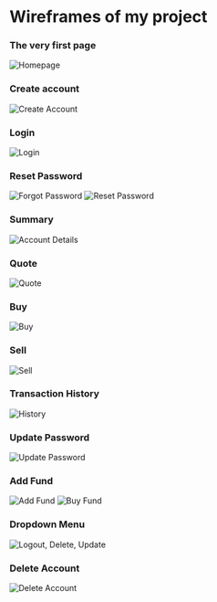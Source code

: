# Wireframes of my project

### The very first page
![Homepage](https://lh3.googleusercontent.com/hx9uoGk6Sm9Xpbpo3B2WY-a7elamPsM3WIz26CpW_r8RIjP7Zx20bovGZZjPgm5g3RQB46SVlsXc6wRxigD9O39Z-dnchVckjNwag3Gmc2WeW1QG64QYe2H-lyRdDNKpwk0by2-yM68lLhdwegX9v4PHiVQppEo1CbsLEnli-ZZilcq9435ZQ-5nMXg75WdFej-hDmXUcbw_AMQlG1q9N1O719e7Tz4npdggTgyMqBzC8ZFEAhagNlixMyLsDgy8jwLOp9zaFJ-haEXtr9Y-IVepbsysMhRwpM44zQ37AkZdx1du6tAzuk1bJx_9mwDSLHIZw6swwQb5xuAyta95-gt1Q1ktXZW1ONmjMaxQnaLCUv8K7iwZUOD1nF9JFEQllaBZiR-TqfBkwiqWdDdhA9FmdvfRl0_AnaTYi08iI8fDcMpf19-RdKb4Y8NX9jj7BkcqYw1YqZTLgDM3SQMVctmKYP_4QkeaCEf-hKnd-XBZ932UzMm2H57RmyKcFln_3HGJOGG378wIg86kuAwWQqJuXijzT4UIknpK3LMRMpsRMsBgnHBB5dCa2n6deJP8RtQjuvMbjVdF8l9dT4SJxVDENsAiJijDaA1KsrcCN5a_yCwI4DCVkckGKjyyiYKyRCcKpgWZRqtzQT5GEBLUG7-3tduI5AWGY0GH3v5DwVltia1uluXe8XDSjPEU=s1674-no?authuser=0)

### Create account
![Create Account](https://lh3.googleusercontent.com/TRbJNSZVAit9CaVtL8reFB-LyLMhFwbucEOv2yiup1RrWdooGQ4M-3NuwVuaUX4knkUVrC-HDTufMp2HIt2RydvcXPJYWViabM9wt3nU0Dto3LKSJUj-NftQ3JRFqs5BSP29gG5bj6iZrWKvSf0LYIak7FgXwCOynphPeuH_jb5_ftcdsfPKKM1qs0HUBcZqnxsoH_CiHLBu0i789NPlJS-crdCKFrH8h_7dGPkjuc_VflOGOXYdHYgGz9iLMMnOIoVcnZvIWckCqZhLNSul4yHl4AnujDWabIVtzBVQWfUciZS0Q1Mu64ww-hGtYw7nWaIle5bODL_iI-XItFwSw24W_ZBoZA9EJ2YL9-_NXm5IwzRbgjR6I-zD5xAo57pzUs6uu-eS6F0Xu3_x3p5K1hpbfJiCL17Hj7QvwQiDDGKZlRzdG-wHLm7vIrPPWQOIATKSFszfg0Qnroz5SbGFZUJjjA79hGdFVpJmppkcIy9l4pskmWka181rn-CvfN1PUhQvrRxjZQtoWkVdM-yTLJOpks2tW6JSqIB39ZVuEI1JARbADHt5vSX6KVYqubFxY3Dng39jzGh4VkKORabPI6JxdpW3AYfr_40dsul-nr-i2Va4i8pokCKt8V9v0cuUOn5OpElo-ZNRmLfh5ev2Oeyz_Z6o8DA_6ARVwad1DWurX2t4g0SIAhCiZ6BA=s1674-no?authuser=0)

### Login
![Login](https://lh3.googleusercontent.com/spuetM_3AsLXpamDdL7RZeGyIhYTFloqzblANZ7offkIoFeipgy_NHEHnGvieXppwVXyHxjp05GleDE21AubVcebu7tohwvtBApoSBXawUdXDdnpBykeTY4clA7Sn87A5nPRv-60CmHncKFiTlnFZ6G7sGvKu1lH9j4uuRsSZzZz0w3zwkhFOEsG8haB7-JNo96HXa9xOP-SJ9-IUBps1aWMJC8AN8cecNb2uj57TFwoxmfdRZ1hWoRgk1BX9iVT0dWKL0zu4u7n8fnnj_N1jhpXSeF76F3cmEuBqdpG1-PwfOUWHnp77h3QBsPZwKgmuWvj97GMHTDQ2M9kG4htZhlg7HdedPT-dYR48sHAxDjPAEZOTOZ6wG_WPkWsy47Y7u0KP2i54XD2cT90vROnoNfTcnZuLjEma2GF4xCDDcHk3DqDwQ8ZCHZR5qtLoxudeHLOZAolxnvUrC2xmcoP9BSh3fd5kspi0M7FRDP5Yyv5BBbQVcJCBxAe8g9mfu0n-8G6nHCYAs3McOC15xbBgrdSJ6JFKjnqnhUK2Q7bbWg-F8wBPd9rYaloDbGWg-A1oOfPahX9CS9NxsN7F3ulky9vHbuw0t9JKSqyCyfgZjUpGq5ezP5KFTXT2N6SmiLW9DZUczDovnhjkUsU3ECUJP5rcBf7x9vqLgYYr9ktKo5AOy7US00KgB_EDi4M=s1674-no?authuser=0)

### Reset Password
![Forgot Password](https://lh3.googleusercontent.com/tk_Xj_JcYM4LVVUpLHa-T_CjPuU7qLY4dO8-wo0NCSEYFA6JTLYV2krOXAGwCjI061a6j_7j7ZkJJ4O2B8RqvyuY8TTdMryJM7rbF64yFtXtjMRdZ2m7P7TDLYJbrrCA09hC_HiuBTfMH9FQJrOTqZyivvzh_a7nOUP0aKKhTH7A8Ya7yawZTRODBXiIZ-OJz3NK9Ha5dIGfcFt1I7fHrowUHXRH6iPwTtuPnkbe7lq-W9V6HBKUoRrxJRUWGy6C2tbBrqtAEWImP9VsyULH2JLqUP8qK8A9ES5KCzZr7DTswzper6km7mE989YLwKWhtyEI_MOiTJViuTHk1u3MhYI8uYbqUrTCNkQmiwSwY5mWaF6HLyexS8v2fs05L18qCR1ZIxpA3uTjdMcLIBiM9pY6equlXlD3oVvGvtbbsf8tMCejIX6tZy_ueNx9IcKh6Z88maUsekI4LbTlYmFZ9lhviQGtSzgvHOQY5C4nbzvzfm_YH8DmuJlfPowy1rcZVNR9Wlj1_6iBsXFG_bXag6t5-eNh_cIsIFu_eksAZKRIBN_TUgSuZDYpwKW78RF0wkIVL21Zkgc8LqGgNFAy9m7N3Db5NkfZe5cTysscZ30yjZqpatLtT9ULw_ikyOS4IAsUpi4xsJQ1wySwYuUE4v4MvXLxueZTmgI8cki5HrvjkQnw-OahCs2Qlbyi=s1674-no?authuser=0)
![Reset Password](https://lh3.googleusercontent.com/klXlWkf6HZGwIwf5nWwN1rmlfXeBwtfFBYjsifZoqKN90SHVqYKzDJlgm45KJFKwHvVr_DeQHT2TMxewChf_KGyVGA37G95gDaDJUMAXMQPDs0limWumjQOMwffwQtKTWwLP7w_jfo52LR9wkKnpSJNarzL1sa7rKAlMa9Dcelta9aDTjNDwkO0_WphJmlWqtnVbX5wFpgfp-2i4QJB3G_n67vvKnEJGaRJKTjqgXBVgmuIpxdIFjX3fHUeolC79w_w0e2jikfwtVw7_a0YnCyKwixbzlv1BEb1wZEIlKzP7htI0llgAYOhKzdig8RcI3JffW3-hX-DMs1hU_mXJ6uFRlqCL5Pw98acI2JFEo2dU8jrRZgoCZqjDDJbHItP7q61O0C3RB-x09jFQr7S73rohtzYqkIwUOixThAllgxiKOd8kw5qt4uisRIswYHOvXk5qk0ig2ZjlSOvpXiiCNhEYX9wEfrhkzRRUkddnslNqtDuVTdFxpl4EKi1bpGGQAfqh0qSCllYxyvpM4snqFig9j7374pUos-5otgA4nMX3JAMOHDQc_U4mFO9On96ds4ZWkoyeW7se9dMqAl0KkTmsumiOXMSRNNsNdelgqAvF6-3gNuL1xalqgcRaWWFvMKcqSXtqZeFkgqaD13VFFVA6jcgXajnN9aaJgKAdOHPjgtIiCHHaxYnjVpbk=s1674-no?authuser=0)

### Summary
![Account Details](https://lh3.googleusercontent.com/w21f37n5pv-Ws4K9YqqD3WzSiy1o2KSk7YAV2QWN4htgLzkUxEHgbL2xj9hx-zkvgsHqZKGulJBumh_f_hecCqJsfXXmxQmBipDPHASV_DqjeWG2biKqcp468BV6ftK2_t0c53DaW4S5PBGROSfeU3KJVaiCcPFWY36Qt2vNziyHSh-TrZHB3N2dlzhF3SmhiOIrhhmWBkLtk51V7DT_-ivbofXSLRRESpItXXxH7DFgzRG7fIvKIG05k4AnUybaEPDkxOHhYzQZAzUneSyv2MS6mov0POnGNp5fVa9v0TaYz73E1H79ezwQgd_aPUeBSkbG_50jT8F12BwixkDVi-KolD9n6oTomtj85zizFWh17FETaIx5g6bqhVXhcVO9_0ST_8mjojUGm3GhQdD7GUhc7lY37qJtouJt8Zw7UDxoBElyVB4UrGbOVbHs1rxp4DWVxZsmG7OlSUrvqyJOyZbG_rIbtYDyS8z2jGwE7nIHIADDZkg5v1w-HykNWKgiQBn__w67AoDUaK-gG3bFE1BW8N3WdqDnLDLq1iQYpeP6DTpTbp5ZlTJp0Eu6Lrw8UQAuHSZCo4y8tN8tHaeo9l6eeIo08mfQI-0hmDaDRVB1Fm-G19bACZL5mTe7siKgvQpSZBPidMRTpGtjAYexQDXMGHGORJ2q85-4Tgkd5VpAFF-7Q0q3ZgwiiWGo=s1674-no?authuser=0)

### Quote
![Quote](https://lh3.googleusercontent.com/gNds41UyF-GugKys8Zll-ltsd8cCUXWyH4h8WpG2hctbN3A7qd5JBvR_bW7Y9BTUnt18dghrXL9iq4ICTwdf72LHhCGVz2SyCUWvY_v3SsYcWezTquDwNpIQxuJ0fkvvgoG--jxTCqw0tTKogqYIMncUjPi8rjDwL4Pv6P_udjgsV2yEGKoczbDIqxJP68IY0KPCvXoA5fEi3GyM66NikqBH6BwHXqyHv93LGWqPy-mLeMqd0caqNu6BIPILUTqcsEDAtAx_c4jGnZG2kZJBjZLFDNTAJclgmFy1Eq51eCE0P-JwZaYt50EL5d9tdK4HTb6oeqNbEclnMRJo6w8XB5Jde69xYYd4Qx3xYBLXaZlunXItiwl20WhugjkvVIhmfKNRHg7olRXD0EVgy9whJE3kEjFQhrndVDFXceCooFsFqqCei9WPyo6CC6b8w2W3PcO4gvCbaBglLWKT63MNN6-wB93aHrkewErleMn7gNRSoWnVK7I3D0vNlqcEU_BKRMk-HxnoJcaxrXo3umCt5Ogk3P1S3YeYWiqhxc-AGHTJ2btqKiFuhcl_cV1HSpsczGMu9CW1ebs1K3GRyMDJliPHsWQ_sQVaYOsH20GyKrum9CsLjktC2VBVCAoViYMbqiAjKdAB8jI7FyNq4XZw4idnv8VxqkZgC-T4JwaA2f3Xnf1EmFh0NeSCz_-j=s1674-no?authuser=0)

### Buy
![Buy](https://lh3.googleusercontent.com/2I_1pmxcef7TfdhlqlsHFuYB3GZzGwjoQUd_6LMG2dLhZLsLfZXnmEPuaBg7PBH8jcHlmp8x-vpXTmwsU_uEGZFOUDMlG5w0XoDA8XyxJiG9rZm_5e6vfmbGVOzZApTCFqgRICM3YSEwo2Tz7Qt8rOzHhr0-0f0mjSnVNCkH0-YO7M8689-FJKMW7v65WmXX-XErBBpnhmddwaNaOocoq9MpsXtdao_kGZLJZPs-Atkgor-1Ony2lkhhAK38ksNMUhk_hJN1vtV5X91WS3bnb4F5FuEAw1pdWxLx5Ch6UIUHtcixEksBwvYv-WnItvjLSaU4UfNkkvFdf7pdkIMVHCK9s3HDtGO8jJSLzkbx7WC_YbYARy87sz_0HPXEOdmju3eUTeg6yPuOg_bZf4duI_TrkjTQZD-F8YePGhzF0lp9Rj3oOQQ_rszSz2Plijs-w_QseBBfmUYfDF-4FRd7l6IJKeX2h0tVFy6tzFpWbmhxVd34UfkoiK4hHuuqNfzpGuG--XhffohAp5qlPP7wWGOeDa1Mij-D2pA_sHyKtTXbm8jcud7RsmMy2H2kB7M-elV78bJ0UXRWGxnZTyvuzZ63ROQDJJHa25Dilih4LcmRXy9F8NePRNXoC7oPCX59UTc11cOmE8mrLo9nLh7p0netENFngHEwSw2O-cr23Ibuzs3tFHJc1376SkMd=s1674-no?authuser=0)

### Sell
![Sell](https://lh3.googleusercontent.com/3Bv-Q62XYltWRGjJfDUEIv7Vx7LQwzGpyDd44uMphVQ1kAJ7Q_gpF0aMUNkOe9blA0d0d_mVGgjaSYhD7VkqytO0PzDMgJu1NYTHIKz3VZhUGXHooXXLTTgo6x1BP68nSrmf8SSmQL1Y2UJyVdsT--cHZ9n44c6a5_cuG7ca1sJhc4BLFiUEfJc9cFM5QsNFt8zvmVPsJa0Rd0iyU3C17H5yASjXPSeFeYlG7tOaWDIvyNNsUZBkI7UFVwwMfLy_2xDsfIvM2_TWVXBHNMPo4BgBzbCpJB1H2AEYMO5Y6r5fNI96xte8fs8w4J5jJPi7pLAx32QDqF21TIuYtkDedB9072QL_VNhXOWcW1oau8kfVuv6zOrxTr2ZBuNEeEIrcOUt8zgDkwch6cdaJh8FJA1O2CIhi5ZnwTuDTE6adB0munFMvMYZgI6wM2o7DD7xA1OSqWrc7GU2x9Ek2Ef5bGRczQERQqFx9s3vVDdniI4Jpi8hWWsY125612bZOnhDJPa_60SZ5FmlySUN7sB8a1q5tcTn7_Wa3ikau5MSft4Ow-c7R5rExznbSTPOS37eSLCx_aotYfuS1rqZ6xqrRRpSX_o2jqo6eXhd8MciPNDOyPlvA_N7N_qMPI-iLJ2QM9AlV-03BqBFEsQBT0gXJFLtlJJGYD6MQHAcw9_j6BmXpOPMRGCkB74qLaAZ=s1674-no?authuser=0)

### Transaction History
![History](https://lh3.googleusercontent.com/_hz54jOd4X9TbBJsI3pWUxhACIwbstSL6xRWbkAnR8E1Uqc6kLmYWwtknJzf65u_F0CY79q43GjUUXrYSMMbw4YbNxNc_9GYQYCJk1Ne-qb00vbTR3pnjAC9iTr_f_c_GKPnWj3cr4orppIDbdjh7DWx_YDFsg9SOw7q7uozAZftZUpFJ9AZZTDplCR26UiAAgbMSJD3QsbgR9leMLioSsWdaBEO35fAIE6MB_CSo8xXEU-Ktbg0uZ7gpK8IJu6Wrvyf6Dcb4iqueHV9kFhaTV16AhCoThF80WlvJxNT5I1pCrG13NhZROEoSbc-O-xeqYttJiRv69tLAFA7LcD5r_4vYX9ebVi_Y0UWLL5k_RcxHI52BoNXuIYBHkPFIwXo-hq5kSIvdOerNLD95EqqfR5VY97MAsqlLhoYi2e5aU8RYcvi6fT7JVl9j0cUlEMoHvifZ5qaXYt0WnTqaQw9NDesSBcXaupDU0G0azfAJG6EbO7PmWVPHMGt2-6PhwTUJiTsvXBSNITb9fEa10zwENk4ckJQFVZz-C8Be_o3j-ywj3uOEl-lbLPOlZUXMRpbDRrX1xnPO7ENS2oEyrHdfQztsR8kVGBA-T-5uZnqi4v5ThfF3AS74yca1VhQN5iHqsRLPOTsBiolGhQkHsZehota4Dh5gxQv3zw5NwJy5OM01R-fBb8UAldwLjyo=s1674-no?authuser=0)

### Update Password
![Update Password](https://lh3.googleusercontent.com/YuFR08FjfkkSd3TnmVDtGHCm650KFc4CsiTv-32ojsFUkjMmTPkEeEGyZTq0z2eIm5aD1jS_TSAwqIucNeAspweyeFKwvvLntq9xivfQy6cmJpIRCd2q5eVFK3ykHPk6BXREqKSjnZGAooXCi8WKF2DllTsWWiVw8cnYokf0FT6SOX1bBT_ea2dtO9XREBWuHlL5xbxe6ncbQWUnHL_QJi0Teiaedma90r2BsvHH00IJhV9x3lJqF722qzafAjlCT0t5Qjkw10ibMDv1NMlNzF3RmV4AQatP_LuUPb28BoOJ7uqD9l4VPAcR5xii-fsxSq9tFOUcctLV0eW7kiq0voW9RJNeBAFJ20eN8QWuy_9vWjWm8ewzjUWrnxhwWMPuQkFBxFPIa8XeEl4cVRyoCQb5KK1VAQE2eQW8bqhuKUAS6hUy-80q6AQn2fNLCYwDj7ZXUShGAadJaqRfCzVQjf3BgZ_l2EbtDmvlx2DZ_AieutSYmShkOM3V33wqhChDLnsB8p709TuwfujA91V3zICLydpsc5bFI3vWpDJDQm7AWO1_iXX3eAC95cNvnh5qaindjGv5MN3uhc7fR9dyJ0N2zaYMtv9aQrnp4pnobzlquX4egkjovalTwQTM_TEcl2XKwGKfUBzJEaNyvI2GI2YCfJkopgMjA9u3-xNjMlsIaPVHB-Hr5R8E0Zyw=s1674-no?authuser=0)

### Add Fund
![Add Fund](https://lh3.googleusercontent.com/dxE0_C6K38_ahPhsypz6NoOCstm3aFBxVrcjxq5FQ_RoHAX7Sf-QI9I-WJEvbFkBihtILEHGa8vH8OCi1JKW2DDiV8fqhL1oWAd0Nt0gqwQtVqaU8HwEBm4tFXEuDrtzOukHHqh0bExR0hNeryI62I660XPyDM4IgGKArDa2XmCmxstYcESq66UUyv7GyjNMNm10UgrIqzWObvFmg33WpKjyppcPQuVDOjEoDQ6dUM6WVwRFCReIptovOeMgV4pTGFNeY1P6Vclb1oag4CFv7-Tf01hXP_hBWFjwfM4WlZAvLxJjrAtd-j4apCMgakYcfZY6mEKwabs53-yleNoDStk0POhWM10wDhvnro7pmFboKnfEtGcHBTJ2bY2khXpasVIogKhn1gy6nY2t1KxvQRO_gS0zXqAsWXO6svVSRn-M-Oz5A5uJ_Z38VkoaXOjRnh21HrcXo9jDnxbkQslInsj9QfPcgtfgw8o9x5S6S1x0a-dhkB8eGZqiGmMC5K6wuBVCRQm-uwiId3x_QQuZr5Sz4clLh9vUvBjNRiZcVif4LAbT9_c_HUst381oNoPhe99FscfoJKhiiTIoeoK3IgCHhVuRwmAV9Woa6I1ztvDkj7mE0WyDQMEI6iMMlhWivDrsV_tw6i8OMJpC3OywnSoHTYlIPwpUlyYc8FWbsyadzeyQnRdhnCwB0pFS=s1674-no?authuser=0)
![Buy Fund](https://lh3.googleusercontent.com/609cJZSMBsQGgPpC2T2pziI-XidiOs5msXLHq_wEOLvulKt4sTJpFcMIZFlJD5KH2Eu0TripWFmMx9ZvP9mVaI2u2HwOdegVVI5DsZeeQoF8NtYrpcWQ1qhTpn3q2dEdpiUBBY3MDbBoc4VNtENKaGRBpoKWe8EHGZxkMjFtteCsD9Haizv2-2OWkAkai9YCWKcX3Aw0TBitFp02mEcanIa1lhZaBZIy_DczkKQcYIWTG16Q9AmMiM0r5KrHzBD7PqpokbzU4XcsEEvNZ_BEEGGpqveenoUNQdceXXekZAm3lJ10DMjTPFX1btqWYwx8mmRUrftuebPHW-Ha8EPBU7DBuL7iDTbmhhQm0wAI_UsRpxo565YiYQ2_HPS51CzN5rUGv77i5pQf1nzeUjUEJHd8NKV1X-Nk0XobFUNqJG49N6_lOs6PhT0946-Pc3onufPU3UmVSRUhbmg8w3to1ifazeYqVB_rGm6KF-VgJ7QhwYKn8zlQSqCdxWj5bOdx3aEOTCmil9vqQpTGU13iB5jS124lSAwYIltlOi8GhbceDBqY5zJyM3jZVGuTwNNTKRGblSzAcL5wlrtDal7FmpEcFNmT5U9yZADXxnt1fdjn4qtIhThPIsyeWeW0QYGcD2xq2EFV_jmHBQPCVygSTTdANFZyC2uw_KMVWyRlF0s_0Mwnqf8co2y9qjpu=s1674-no?authuser=0)

### Dropdown Menu
![Logout, Delete, Update](https://lh3.googleusercontent.com/QhjW2zir99DpsK66YlljDNr5e5jgWcyWOIB9z1n465NNQn_gqvNWOUtZ3Bo98bXkufj2deDtrcSgMfsA_UR5n9BO2k5iVqFPbrgRB--TR8zoBAWtWzkN-xLv-BBKYgBeAmv4rKBy7vAgR4weBsKVytW5w3ovOQ6dHQZoMQ5Ho2_8NDu362rzf2kwL3IZq7j4nYU_1mxKQuKiC0w5pj-JQPqgGnHNrmPUY6awxhm3FrkEYKq5TDQy46c4esa2BlOeaVUGropqlcf_4F08_F0UKprKwekXqQomMvkUSlmxVN_8rT03YChw740pokrmiKIywJA1_ZDDUbnnNZA0jboF-cW3WvPZotN_-hAFuTXcV5ytxLkNM9K-gji19TZnfb6y_MF-rWlf7lV3nL4aTMdHpn91KY-PyE-LbYaVYoDomAiivudQr9knT_xPxdMc2I2V0GuH7R7rIPLgaF92S1oJ8O0C3kKg0NRn19Gl7cGzqM3AGqgQL7shlHRQrCdrCiSkkH6QyV4Vo8m_kuse-rLXKCoJfpeKxv_y0bgOOCgulViMywEqbezVGVqWpYZDIcWn9RHTZhE3NbMMJP8EAvB0FWB1XBAQrg-_QWHDgXdebI_5KN_cMUwuQrxYbk2zeLea5GwUq_bu-64pgFuZJi_jnJzXglecxx41h9CHyroTRWbpw7jUdCAhBgfm__41=s1674-no?authuser=0)

### Delete Account
![Delete Account](https://lh3.googleusercontent.com/Cf6ruJrC3_u2PxuJS-PY-VYP13kuvOTggGLnjIRgdPFJ2OP53WxMyWwpmPMdXiqODvp1Z5kwuhYumF4X-HAgcwgv5Rcz8St4ra1W0bZhTp0ZIJtYlDh5SutEWaUSrnPjQ14o7Y4QqeoGDR74aybxnlS36V_OfALwvJzQAaL6NZg33X7YCglPn_ZPsST65ZZaQQ4OkFYj9liajLiPo8FXwwuEAODVYUGuC4gRNZd5wXWhEBrCmaQnmPydwVAfdjIQ6gp3Aj2g88v76nK0XRD_B7Z9G05tYUVEug072rzwWiYWamNN_MdY3Mjwdib9vY7YZq8H6jpVmFZon35Dt8pKCIrc0-yu0Ke6rGIhqRrQcgf1LRKC6ZeF-WMiWGmj_Z_LBYwFdu0cTG1dYRN6sVWe8IdYJYWmwCNS9ErxWQy24vvHBfBLPvkJzxLgOQiKZTBj6VL_l1EAINSZ2b90g6lVUVzyxX_2v9fiLhtOWYH43GppreIvpqfkMEozRMnxGwbD7AJO6yeLq2Gy_GWneEtYWT-XfIhTloxzwjJ5Sl_d_IsF3abnmOTFaLvN78tejKPIzMq63g13SlHQcr7sr6dyxhIz8vTkpFp41DXbV7KwvPdcxp0f-xKXimXXZzn2sYCUXEksulAyYO_nQ_yF1UMJqmWou7Gev71XV5e2esuV_FOWf-I0_R50pL8-mSfm=s1674-no?authuser=0)
